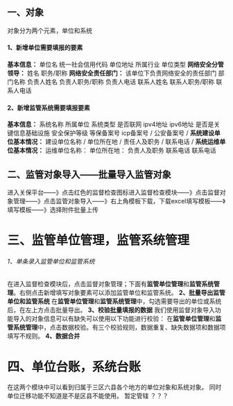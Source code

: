 ## 一、对象
对象分为两个元素，单位和系统
#### 1、新增单位需要填报的要素
**基本信息：**
		单位名
		统一社会信用代码
		单位地址
		所属行业
		单位类型
**网络安全分管领导：**
		姓名
		职务/职称
**网络安全责任部门：** 该单位下负责网络安全的责任部门
		部门名称
		负责人姓名
		负责人职务/职称
		负责人电话
		联系人姓名
		联系人职务/职称
		联系人电话
#### 2、新增监管系统需要填报要素
**基本信息：**
		系统名称
		所属单位
		系统类型
		是否联网
		ipv4地址
		ipv6地址
		是否是关键信息基础设施
		安全保护等级
		等保备案号
		icp备案号  /
		公安备案号 /
**系统建设单位基本情况：**
		建设单位名称 /
		单位所在地 /
		责任人及职务 /
		联系电话 /
**系统运维单位基本情况：**
		运维单位名称：
		单位所在地：
		负责人及职务
		联系电话
		联系电话
## 二、监管对象导入——批量导入监管对象


进入关保平台——》点击红色的监督检查图标进入监督检查模块——》点击监督对象管理——》点击监管对象导入——》右上角模板下载，下载excel填写模板——》填写模板——》选择附件批量上传

# 三、监管单位管理，监管系统管理
###### 1、单条录入监管单位和监管系统
在进入监督检查模块后，点击监督对象管理；下面有**监管单位管理**和**监管系统管理**。右侧点击新增填写对象要素可以添加监管单位和监管系统。
**2、批量导出监管单位和监管系统**
在**监管单位管理**和**监管系统管理**中，勾选需要导出的单位或系统后，在左上方点击批量导出。
**3、校验批量填报的数据**
我们使用监督对象导入功能导入的对象信息可以有缺失可以使用以下功能进行校验：
	在**监管单位管理**和**监管系统管理**中，点击数据校验。有三个校验规则，数据重复、缺失数据项和数据项填写不规则。
**4、数据合并**
# 四、单位台账，系统台账
在这两个模块中可以看到归属于三区六县各个地方的单位对象和系统对象。
同时单位迁移功能不知道是不是区县不能使用。
暂定管辖 ？？？
